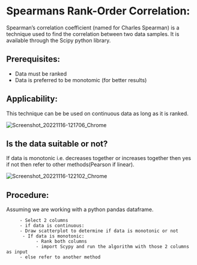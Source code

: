 
# Spearmans Rank-Order Correlation:
Spearman’s correlation coefficient (named for Charles Spearman) is a technique used to find the correlation between two data samples. It is available through the Scipy python library.

## Prerequisites: 

   - Data must be ranked
   - Data is preferred to be monotomic (for better results)
   
## Applicability:
  This technique can be be used on continuous data as long as it is ranked.
  
  
  ![Screenshot_20221116-121706_Chrome](https://user-images.githubusercontent.com/109832303/202139667-9c9d85f2-fe4b-4dea-8c4f-551f5e10ba96.jpg)
  
  
## Is the data suitable or not?
If data is monotonic i.e. decreases together or increases together then yes if not then refer to other methods(Pearson if linear).

![Screenshot_20221116-122102_Chrome](https://user-images.githubusercontent.com/109832303/202140642-db880d1c-f3d1-42a3-9484-d6c2296a13f2.jpg)

## Procedure:
  Assuming we are working with a python pandas dataframe.
  
         - Select 2 columns
         - if data is continuous: 
         - Draw scatterplot to determine if data is monotonic or not
          - If data is monotonic:
               - Rank both columns
               - import Scypy and run the algorithm with those 2 columns as input
         - else refer to another method
   
